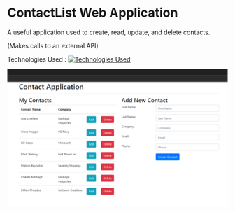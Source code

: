 # ContactList Web Application
A useful application used to create, read, update, and delete contacts.

(Makes calls to an external API)

Technologies Used :
[![Technologies Used](https://skills.thijs.gg/icons?i=html,css,bootstrap,js,jquery,git,vscode)](https://skills.thijs.gg)



<img src="ContactListAppScreenshot.png">